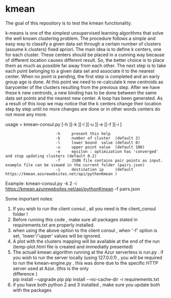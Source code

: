 # kmean
The goal of this repository is to test the kmean functionality. 

k-means is  one of  the simplest unsupervised  learning  algorithms  that  solve  the well  known clustering problem. The procedure follows a simple and  easy  way  to classify a given data set  through a certain number of  clusters (assume k clusters) fixed apriori. The  main  idea  is to define k centers, one for each cluster. These centers  should  be placed in a cunning  way  because of  different  location  causes different  result. So, the better  choice  is  to place them  as  much as possible  far away from each other. The  next  step is to take each point belonging  to a  given data set and associate it to the nearest center. When no point  is  pending,  the first step is completed and an early group age  is done. At this point we need to re-calculate k new centroids as barycenter of  the clusters resulting from the previous step. After we have these k new centroids, a new binding has to be done  between  the same data set points  and  the nearest new center. A loop has been generated. As a result of  this loop we  may  notice that the k centers change their location step by step until no more changes  are done or  in  other words centers do not move any more.


usage =   kmean-consul.py [-h <help>][-k <kmean>][-l <lower>][-u <upper>][-e <epsilon>][-f <file> ][-i <ip>]

                          -h     present this help
                          -k     number of cluster  (default 2)
                          -l     lower bound  value (default 0)
                          -u     upper point value  (default 100)
                          -e     epsilon : optimization has 'converged' and stop updating clusters (default 0.2)
                          -f     JSON file contains pair points as input. example file can be viewed in the current folder (pairs.json)
                          -i     destination ip     (default https://kmean.azurewebsites.net/api/pythonKmean )
                          
Example: kmean-consul.py -k 2 -i https://kmean.azurewebsites.net/api/pythonKmean -f pairs.json

Some important notes: 
1. If you wish to run the client consul , all you need is the client_consul folder !
2. Before running this code , make sure all packages stated in requirements.txt are properly installed.
3. when using the above option to the client consul , when '-f' option is set, 'lower'/'upper' values will be ignored.
4. A plot with the clusters mapping will be available at the end of the run (temp-plot.html file is created and immediatly presented)  
5. The actuall kmean algorithm running at the Azur serverless is run.py . if you wish to run the server locally (using 127.0.0.1) , you 
   will be required to run the kmean-engine.py . this was done due to the specific HTTP server used at Azur. (this is the only  
   difference )  
   pip install --upgrade pip
   pip install --no-cache-dir -r requirements.txt
7. if you have both python 2 and 3 installed , make sure you update both with the packages 
